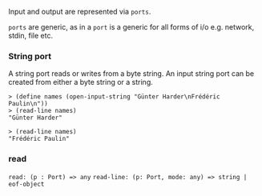 
Input and output are represented via `ports`.

`ports` are generic, as in a `port` is a generic for all forms of i/o e.g. network, stdin, file etc.

### String port

A string port reads or writes from a byte string. An input string port can be created from either a byte string or a string.
```rkt
> (define names (open-input-string "Günter Harder\nFrédéric Paulin\n"))
> (read-line names)
"Günter Harder"

> (read-line names)
"Frédéric Paulin"
```

### read

`read: (p : Port) => any`
`read-line: (p: Port, mode: any) => string | eof-object`


